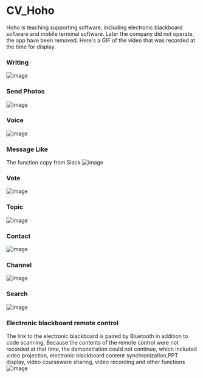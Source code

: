 # CV_Hoho
Hoho is teaching supporting software, including electronic blackboard software and mobile terminal software. Later the company did not operate, the app have been removed. Here's a GIF of the video that was recorded at the time for display.
### Writing
![image](https://github.com/BrookeMa/CV_Hoho/blob/master/GIF/IMB_yUvxwi.GIF)
### Send Photos
![image](https://github.com/BrookeMa/CV_Hoho/blob/master/GIF/IMB_5tmRB3.GIF)
### Voice
![image](https://github.com/BrookeMa/CV_Hoho/blob/master/GIF/IMB_4mKSyx.GIF)
### Message Like
The function copy from Slack
![image](https://github.com/BrookeMa/CV_Hoho/blob/master/GIF/IMB_Iy5FvW.GIF)
### Vote
![image](https://github.com/BrookeMa/CV_Hoho/blob/master/GIF/IMB_d4DiAD.GIF)
### Topic
![image](https://github.com/BrookeMa/CV_Hoho/blob/master/GIF/IMB_H6Etlb.GIF)
### Contact
![image](https://github.com/BrookeMa/CV_Hoho/blob/master/GIF/IMB_H7ex3U.GIF)
### Channel
![image](https://github.com/BrookeMa/CV_Hoho/blob/master/GIF/IMB_itsTj1.GIF)
### Search
![image](https://github.com/BrookeMa/CV_Hoho/blob/master/GIF/IMB_pZ8djB.GIF)
### Electronic blackboard remote control
The link to the electronic blackboard is paired by Bluetooth in addition to code scanning, Because the contents of the remote control were not recorded at that time, the demonstration could not continue, which included video projection, electronic blackboard content synchronization,PPT display, video courseware sharing, video recording and other functions
![image](https://github.com/BrookeMa/CV_Hoho/blob/master/GIF/IMB_ZrxZnL.GIF)
